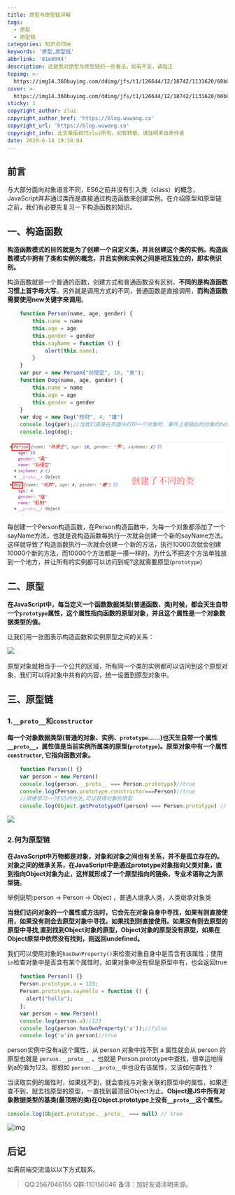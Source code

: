 ```yaml
---
title: 原型与原型链详解
tags:
  - 原型
  - 原型链
categories: 知识点归纳
keywords: '原型,原型链'
abbrlink: '81e0994'
description: 这是我对原型与原型链的一些看法，如有不妥，请指正
topimg: >-
  https://img14.360buyimg.com/ddimg/jfs/t1/126644/12/18742/1131620/60b0c5a2E7f11d7c8/2d4f9f29e8c49f92.jpg
cover: >-
  https://img14.360buyimg.com/ddimg/jfs/t1/126644/12/18742/1131620/60b0c5a2E7f11d7c8/2d4f9f29e8c49f92.jpg
sticky: 1
copyright_author: zluz
copyright_author_href: 'https://blog.wuwang.co'
copyright_url: 'https://blog.wuwang.co'
copyright_info: 此文章版权归zluz所有，如有转载，请註明来自原作者
date: 2020-6-14 19:38:04
---
```

## 前言

与大部分面向对象语言不同，ES6之前并没有引入类（class）的概念，JavaScript并非通过类而是直接通过构造函数来创建实例。在介绍原型和原型链之前，我们有必要先复习一下构造函数的知识。

## 一、构造函数

**构造函数模式的目的就是为了创建一个自定义类，并且创建这个类的实例。构造函数模式中拥有了类和实例的概念，并且实例和实例之间是相互独立的，即实例识别。**

构造函数就是一个普通的函数，创建方式和普通函数没有区别，**不同的是构造函数习惯上首字母大写**。另外就是调用方式的不同，普通函数是直接调用，**而构造函数需要使用new关键字来调用**。

```javascript
	function Person(name, age, gender) {
		this.name = name
		this.age = age
		this.gender = gender
		this.sayName = function () {
			alert(this.name);
		}
	}
	var per = new Person("孙悟空", 18, "男");
	function Dog(name, age, gender) {
		this.name = name
		this.age = age
		this.gender = gender
	}
	var dog = new Dog("旺财", 4, "雄")
	console.log(per);//当我们直接在页面中打印一个对象时，事件上是输出的对象的toString()方法的返回值
	console.log(dog);
```

![](/images/yuanxing.png)

每创建一个Person构造函数，在Person构造函数中，为每一个对象都添加了一个sayName方法，也就是说构造函数每执行一次就会创建一个新的sayName方法。这样就导致了构造函数执行一次就会创建一个新的方法，执行10000次就会创建10000个新的方法，而10000个方法都是一摸一样的，为什么不把这个方法单独放到一个地方，并让所有的实例都可以访问到呢?这就需要原型(`prototype`)

## 二、原型

**在JavaScript中，每当定义一个函数数据类型(普通函数、类)时候，都会天生自带一个`prototype`属性，这个属性指向函数的原型对象，并且这个属性是一个对象数据类型的值。**

让我们用一张图表示构造函数和实例原型之间的关系：

![](https://img-blog.csdnimg.cn/img_convert/67e633b1b48eb146b188536fa57cbf5f.png)

原型对象就相当于一个公共的区域，所有同一个类的实例都可以访问到这个原型对象，我们可以将对象中共有的内容，统一设置到原型对象中。

## 三、原型链

### 1.`__proto__`和`constructor`

**每一个对象数据类型(普通的对象、实例、`prototype`......)也天生自带一个属性`__proto__`，属性值是当前实例所属类的原型(`prototype`)。原型对象中有一个属性`constructor`, 它指向函数对象。**

```javascript
    function Person() {}
    var person = new Person()
    console.log(person.__proto__ === Person.prototype)//true
    console.log(Person.prototype.constructor===Person)//true
    //顺便学习一个ES5的方法,可以获得对象的原型
    console.log(Object.getPrototypeOf(person) === Person.prototype) // true
```
![](https://img-blog.csdnimg.cn/img_convert/80a10906001b2a310b8697c821284637.png)


### 2.何为原型链

**在JavaScript中万物都是对象，对象和对象之间也有关系，并不是孤立存在的。对象之间的继承关系，在JavaScript中是通过prototype对象指向父类对象，直到指向Object对象为止，这样就形成了一个原型指向的链条，专业术语称之为原型链**。

举例说明:person → Person → Object ，普通人继承人类，人类继承对象类

**当我们访问对象的一个属性或方法时，它会先在对象自身中寻找，如果有则直接使用，如果没有则会去原型对象中寻找，如果找到则直接使用。如果没有则去原型的原型中寻找,直到找到Object对象的原型，Object对象的原型没有原型，如果在Object原型中依然没有找到，则返回undefined。**

我们可以使用对象的`hasOwnProperty()`来检查对象自身中是否含有该属性；使用`in`检查对象中是否含有某个属性时，如果对象中没有但是原型中有，也会返回true

```javascript
	function Person() {}
	Person.prototype.a = 123;
	Person.prototype.sayHello = function () {
	  alert("hello");
	};
	var person = new Person()
	console.log(person.a)//123
	console.log(person.hasOwnProperty('a'));//false
	console.log('a'in person)//true
```

person实例中没有a这个属性，从 person 对象中找不到 a 属性就会从 person 的原型也就是 `person.__proto__` ，也就是 Person.prototype中查找，很幸运地得到a的值为123。那假如 `person.__proto__`中也没有该属性，又该如何查找？

当读取实例的属性时，如果找不到，就会查找与对象关联的原型中的属性，如果还查不到，就去找原型的原型，一直找到最顶层Object为止。**Object是JS中所有对象数据类型的基类(最顶层的类)在Object.prototype上没有`__proto__`这个属性。**

```javascript
console.log(Object.prototype.__proto__ === null) // true
```
![img](https://img-blog.csdnimg.cn/img_convert/0fc9b5cc09056eb5010086ccf23f1ed2.png)

后记
------

如需前端交流请以以下方式联系。

> QQ:2567046155
> Q群:110156046
> 备注：加好友请注明来源。